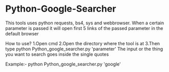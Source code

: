 # Python-Google-Searcher
This tools uses python requests, bs4, sys and webbrowser. When a certain parameter is passed it will open first 5 links of the passed parameter in the default browser

How to use?
1.Open cmd
2.Open the directory where the tool is at
3.Then type python Python_google_searcher.py 'parameter'
The input or the thing you want to search goes inside the single quotes

Example:-
python Python_google_searcher.py 'google'
